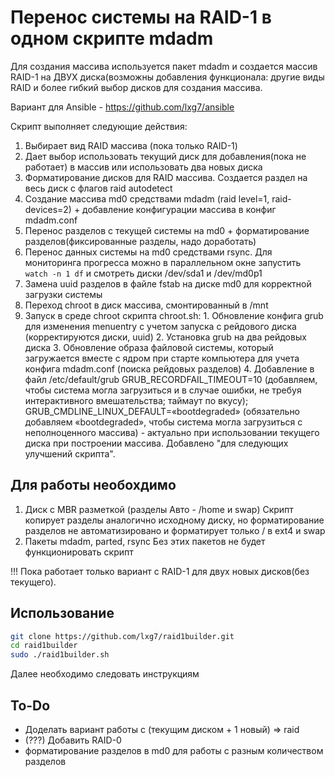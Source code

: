# Перенос системы на RAID-1 в одном скрипте mdadm
Для создания массива используется пакет mdadm и создается массив RAID-1 на ДВУХ диска(возможны добавления функционала: другие виды RAID и более гибкий выбор дисков для создания массива.

Вариант для Ansible - https://github.com/lxg7/ansible

Скрипт выполняет следующие действия:
  1. Выбирает вид RAID массива (пока только RAID-1)
  2. Дает выбор использовать текущий диск для добавления(пока не работает) в массив или использовать два новых диска
  3. Форматирование дисков для RAID массива. Создается раздел на весь диск с флагов raid autodetect
  4. Создание массива md0 средствами mdadm (raid level=1, raid-devices=2) + добавление конфигурации массива в конфиг mdadm.conf
  5. Перенос разделов с текущей системы на md0 + форматирование разделов(фиксированные разделы, надо доработать)
  6. Перенос данных системы на md0 средствами rsync. Для мониторинга прогресса можно в параллельном окне запустить ```watch -n 1 df``` и смотреть диски /dev/sda1 и /dev/md0p1
  7. Замена uuid разделов в файле fstab на диске md0 для корректной загрузки системы
  8. Переход chroot в диск массива, смонтированный в /mnt
  9. Запуск в среде chroot скрипта chroot.sh:
    1. Обновление конфига grub для изменения menuentry с учетом запуска с рейдового диска (корректируются диски, uuid)
    2. Установка grub на два рейдовых диска
    3. Обновление образа файловой системы, который загружается вместе с ядром при старте компьютера для учета конфига mdadm.conf (поиска рейдовых разделов)
    4. Добавление в файл /etc/default/grub 
GRUB_RECORDFAIL_TIMEOUT=10 (добавляем, чтобы система могла загрузиться и в случае ошибки, не требуя интерактивного вмешательства; таймаут по вкусу);
GRUB_CMDLINE_LINUX_DEFAULT=«bootdegraded» (обязательно добавляем «bootdegraded», чтобы система могла загрузиться с неполноценного массива) - актуально при использовании текущего диска при построении массива. Добавлено "для следующих улучшений скрипта".

## Для работы необохдимо
  
  1. Диск с MBR разметкой (разделы Авто - /home и swap)
 Скрипт копирует разделы аналогично исходному диску, но форматирование разделов не автоматизировано и форматирует только / в ext4 и swap 
  3. Пакеты mdadm, parted, rsync
 Без этих пакетов не будет функционировать скрипт

!!! Пока работает только вариант с RAID-1 для двух новых дисков(без текущего).

## Использование
```bash
git clone https://github.com/lxg7/raid1builder.git
cd raid1builder
sudo ./raid1builder.sh
```
 Далее необходимо следовать инструкциям
 
 ## To-Do
 - Доделать вариант работы с (текущим диском + 1 новый) => raid
 - (???) Добавить RAID-0 
 - форматирование разделов в md0 для работы с разным количеством разделов
